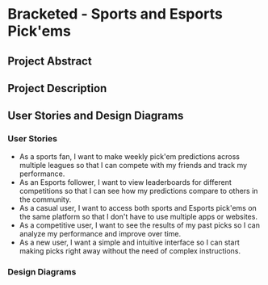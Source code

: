# Bracketed - Sports and Esports Pick'ems

## Project Abstract

## Project Description

## User Stories and Design Diagrams
### User Stories
- As a sports fan, I want to make weekly pick'em predictions across multiple leagues so that I can compete with my friends and track my performance.
- As an Esports follower, I want to view leaderboards for different competitions so that I can see how my predictions compare to others in the community.
- As a casual user, I want to access both sports and Esports pick'ems on the same platform so that I don't have to use multiple apps or websites.
- As a competitive user, I want to see the results of my past picks so I can analyze my performance and improve over time.
- As a new user, I want a simple and intuitive interface so I can start making picks right away without the need of complex instructions.

### Design Diagrams
